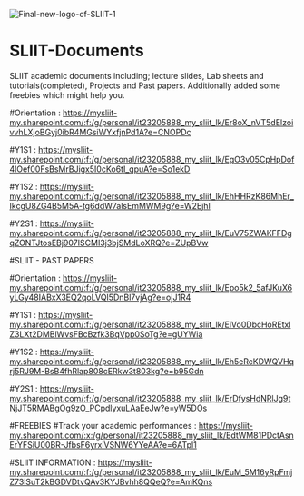 
![Final-new-logo-of-SLIIT-1](https://github.com/user-attachments/assets/9458475d-e293-4805-b9d1-59322c2377d7)

# SLIIT-Documents
SLIIT academic documents including; lecture slides, Lab sheets and tutorials(completed), Projects and Past papers. Additionally added some freebies which might help you.

#Orientation : https://mysliit-my.sharepoint.com/:f:/g/personal/it23205888_my_sliit_lk/Er8oX_nVT5dElzoivvhLXjoBGyj0ibR4MGsiWYxfjnPd1A?e=CNOPDc

#Y1S1 : https://mysliit-my.sharepoint.com/:f:/g/personal/it23205888_my_sliit_lk/EgO3v05CpHpDof4lOef00FsBsMrBJigx5I0cKo6tI_qpuA?e=So1ekD

#Y1S2 : https://mysliit-my.sharepoint.com/:f:/g/personal/it23205888_my_sliit_lk/EhHHRzK86MhEr_IkcgU8ZG4B5M5A-tg6ddW7alsEmMWM9g?e=W2Ejhl

#Y2S1 : https://mysliit-my.sharepoint.com/:f:/g/personal/it23205888_my_sliit_lk/EuV75ZWAKFFDgqZONTJtosEBj907ISCMI3j3bjSMdLoXRQ?e=ZUpBVw

#SLIIT - PAST PAPERS

#Orientation : https://mysliit-my.sharepoint.com/:f:/g/personal/it23205888_my_sliit_lk/Epo5k2_5afJKuX6yLGy48IABxX3EQ2qoLVQI5DnBl7vjAg?e=ojJ1R4

#Y1S1 : https://mysliit-my.sharepoint.com/:f:/g/personal/it23205888_my_sliit_lk/ElVo0DbcHoREtxlZ3LXt2DMBlWvsFBcBzfk3BqVpp0SoTg?e=gUYWia

#Y1S2 : https://mysliit-my.sharepoint.com/:f:/g/personal/it23205888_my_sliit_lk/Eh5eRcKDWQVHqrj5RJ9M-BsB4fhRlap808cERkw3t803kg?e=b95Gdn

#Y2S1 : https://mysliit-my.sharepoint.com/:f:/g/personal/it23205888_my_sliit_lk/ErDfysHdNRlJg9tNjJT5RMABgOg9zO_PCpdlyxuLAaEeJw?e=yW5DOs


#FREEBIES
#Track your academic performances : https://mysliit-my.sharepoint.com/:x:/g/personal/it23205888_my_sliit_lk/EdtWM81PDctAsnErYFSiU00BR-JfbsF6yrxiVSNW6YYeAA?e=6ATpl1

#SLIIT INFORMATION : https://mysliit-my.sharepoint.com/:f:/g/personal/it23205888_my_sliit_lk/EuM_5M16yRpFmjZ73lSuT2kBGDVDtvQAv3KYJBvhh8QQeQ?e=AmKQns
